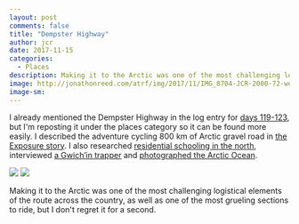 ```yaml
---
layout: post
comments: false
title: "Dempster Highway"
author: jcr
date: 2017-11-15
categories:
  - Places
description: Making it to the Arctic was one of the most challenging logistical elements of the route across the country.
image: http://jonathonreed.com/atrf/img/2017/11/IMG_8704-JCR-2000-72-web.jpg
image-sm:
---
```


I already mentioned the Dempster Highway in the log entry for <a href="http://jonathonreed.com/atrf/2017/08/31/days-119-123/">days 119-123</a>, but I'm reposting it under the places category so it can be found more easily. I described the adventure cycling 800 km of Arctic gravel road in <a href="https://jonathonreed.exposure.co/cycling-to-the-arctic/">the Exposure story</a>. I also researched <a href="http://jonathonreed.com/atrf/2017/09/30/every-child-matters/">residential schooling in the north</a>, interviewed <a href="http://jonathonreed.com/atrf/2017/11/16/david-trapper/">a Gwich’in trapper</a> and <a href="http://jonathonreed.com/atrf/2017/09/15/on-the-arctic-ocean/">photographed the Arctic Ocean</a>. 

<img src="http://jonathonreed.com/atrf/img/2017/11/IMG_8712-JCR-2000-72-web.jpg">

<img src="http://jonathonreed.com/atrf/img/2017/11/IMG_8715-JCR-2000-72-web.jpg">

Making it to the Arctic was one of the most challenging logistical elements of the route across the country, as well as one of the most grueling sections to ride, but I don't regret it for a second.